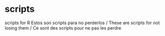# scripts
scripts for R
Estos son scripts para no perderlos / These are scripts for not losing them / Ce sont des scripts pour ne pas les perdre
